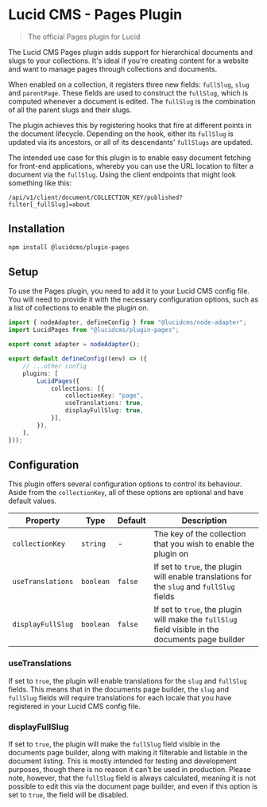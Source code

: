 # Lucid CMS - Pages Plugin

> The official Pages plugin for Lucid

The Lucid CMS Pages plugin adds support for hierarchical documents and slugs to your collections. It's ideal if you're creating content for a website and want to manage pages through collections and documents.

When enabled on a collection, it registers three new fields: `fullSlug`, `slug` and `parentPage`. These fields are used to construct the `fullSlug`, which is computed whenever a document is edited. The `fullSlug` is the combination of all the parent slugs and their slugs.

The plugin achieves this by registering hooks that fire at different points in the document lifecycle. Depending on the hook, either its `fullSlug` is updated via its ancestors, or all of its descendants' `fullSlugs` are updated.

The intended use case for this plugin is to enable easy document fetching for front-end applications, whereby you can use the URL location to filter a document via the `fullSlug`. Using the client endpoints that might look something like this:

```text
/api/v1/client/document/COLLECTION_KEY/published?filter[_fullSlug]=about
```

## Installation

```bash
npm install @lucidcms/plugin-pages
```

## Setup

To use the Pages plugin, you need to add it to your Lucid CMS config file. You will need to provide it with the necessary configuration options, such as a list of collections to enable the plugin on.

```typescript
import { nodeAdapter, defineConfig } from "@lucidcms/node-adapter";
import LucidPages from "@lucidcms/plugin-pages";

export const adapter = nodeAdapter();

export default defineConfig((env) => ({
    // ...other config
    plugins: [
        LucidPages({
            collections: [{
                collectionKey: "page",
                useTranslations: true,
                displayFullSlug: true,
            }],
        }),
    ],
}));
```

## Configuration

This plugin offers several configuration options to control its behaviour. Aside from the `collectionKey`, all of these options are optional and have default values.

| Property | Type | Default | Description |
|----------|------|---------|-------------|
| `collectionKey` | `string` | - | The key of the collection that you wish to enable the plugin on |
| `useTranslations` | `boolean` | `false` | If set to `true`, the plugin will enable translations for the `slug` and `fullSlug` fields |
| `displayFullSlug` | `boolean` | `false` | If set to `true`, the plugin will make the `fullSlug` field visible in the documents page builder |

### useTranslations

If set to `true`, the plugin will enable translations for the `slug` and `fullSlug` fields. This means that in the documents page builder, the `slug` and `fullSlug` fields will require translations for each locale that you have registered in your Lucid CMS config file.

### displayFullSlug

If set to `true`, the plugin will make the `fullSlug` field visible in the documents page builder, along with making it filterable and listable in the document listing. This is mostly intended for testing and development purposes, though there is no reason it can't be used in production. Please note, however, that the `fullSlug` field is always calculated, meaning it is not possible to edit this via the document page builder, and even if this option is set to `true`, the field will be disabled.